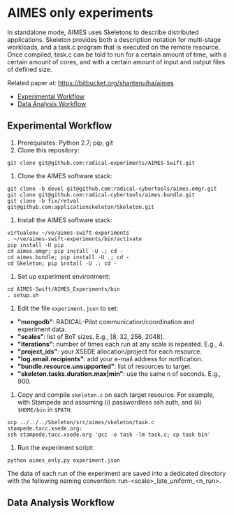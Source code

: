# AIMES only experiments

In standalone mode, AIMES uses Skeletons to describe distributed applications.
Skeleton provides both a description notation for multi-stage workloads, and a
task.c program that is executed on the remote resource. Once compiled, task.c
can be told to run for a certain amount of time, with a certain amount of
cores, and with a certain amount of input and output files of defined size.

Related paper at: https://bitbucket.org/shantenujha/aimes

* [Experimental Workflow](#experimental-workflow)
* [Data Analysis Workflow](#data-analysis-workflow)

## Experimental Workflow
1. Prerequisites: Python 2.7; pip; git
1. Clone this repository:

  ```
  git clone git@github.com:radical-experiments/AIMES-Swift.git
  ```

1. Clone the AIMES software stack:

  ```
  git clone -b devel git@github.com:radical-cybertools/aimes.emgr.git
  git clone git@github.com:radical-cybertools/aimes.bundle.git
  git clone -b fix/retval git@github.com:applicationskeleton/Skeleton.git
  ```

1. Install the AIMES software stack:

  ```
  virtualenv ~/ve/aimes-swift-experiments
  . ~/ve/aimes-swift-experiments/bin/activate
  pip install -U pip
  cd aimes.emgr; pip install -U .; cd -
  cd aimes.bundle; pip install -U .; cd -
  cd Skeleton; pip install -U .; cd -
  ```

1. Set up experiment environment:

  ```
  cd AIMES-Swift/AIMES_Experiments/bin
  . setup.sh
  ```

1. Edit the file ```experiment.json``` to set:

  * **"mongodb"**: RADICAL-Pilot communication/coordination and experiment data.
  * **"scales"**: list of BoT sizes. E.g., [8, 32, 256, 2048].
  * **"iterations"**: number of times each run at any scale is repeated. E.g., 4.
  * **"project_ids"**: your XSEDE allocation/project for each resource.
  * **"log.email.recipients"**: add your e-mail address for notification.
  * **"bundle.resource.unsupported"**: list of resources to target.
  * **"skeleton.tasks.duration.max|min"**: use the same n of seconds. E.g., 900.

1. Copy and compile ```skeleton.c``` on each target resource. For example, with Stampede and assuming (i) passwordless ssh auth, and (ii) ```$HOME/bin``` in ```$PATH```:

  ```
  scp ../../../Skeleton/src/aimes/skeleton/task.c stampede.tacc.xsede.org:
  ssh stampede.tacc.xsede.org 'gcc -o task -lm task.c; cp task bin'
  ```

1. Run the experiment script:

  ```
  python aimes_only.py experiment.json
  ```

  The data of each run of the experiment are saved into a dedicated directory with the following naming convention: run\-\<scale\>\_late\_uniform\_\<n\_run\>.

## Data Analysis Workflow

<!-- The analysis wrokflow is designed to be automated, reusable, and extensible. It can be automated by running the following commands from a 'master' shell script (not provided). The wrokflow incrementally integrates new data to those previously collected. Raw, wrangled, and analysis data are all kept across runs preserving the reproducibility of the analysis and (to a certain extent) the provenance of the data. When needed, new analyses can be added to a single step of the workflow without altering the other steps.

1. Prerequisites: Bash on Linux. Bask on OSX requires GNU coreutils (brew install coreutils) and to export ```PATH="/usr/local/opt/coreutils/libexec/gnubin:$PATH"```

2. If the file ```AIMES_Swift_experiments/raw.tar.bz2``` exists, from the repository's root directory run:

  ```
  tar xfj AIMES_Swift_experiments/raw.tar.bz2 -C AIMES_Swift_experiments
  ```
3. Run the data Wrangler. From the repository's root directory run:

  ```
  . AIMES_Swift_experiments/bin/data_wrangling.sh
  ```

  The wrangler copies the run directories from the repository's root to ```AIMES_Swift_experiments/raw```. Each run is copied into a directory with the following name convention: ```run-<size-of-bag>_<type-of-binding>_<run-counter>```. The size of the bag and the type of binding are read from the file ```metadata.json``` within each run directory. The wrangler checks for previous directories and increments run counters of new directories accordingly. The wrangler copies the Swif.log of each run into ```AIMES_Swift_experiments/analysis/<type-of-binding>/<size-of-bag>/Swift.<milliseconds-since-epoch>.log```.

4. Extract timestamps for run and tasks from the Swift logs. From the ```AIMES_Swift_experiments/analysis``` directory run:

  ```
  . ../bin/get_timestamps.sh
  ```

  ```get_timestamps.sh``` calls the Swift log parser ``swift-timestamps.py``` for each log file. The parser outputs a json file with the following timestamps:

  ```json
  {
    "Tasks": {
        "R-4-1-1448926016471": {
            "Active": 1448872242,
            "New": 1448872022,
            "Completed": 1448873163,
            "Submitting": 1448872022,
            "Submitted": 1448872022
        },
        ...
    },
    "Run": {
        "Start": 1448872016,
        "Finish": 1448873163,
        "ID": "run006"
    }
  }
  ```
  and backups the oringal log files to ```<type-of-binding>/<size-of-bot>/swift.<epoch>.bak```.

5. Compute timings from the timestamps of each run. From the ```AIMES_Swift_experiments/analysis``` directory run:

  ```
  . ../bin/compute_timings.sh
  ```

  ```compute_timings.sh``` calls the Python script ```get_timings.py``` for each timesteps file. A file ```<name-of-timing>.data``` is created in each ```<type-of-binding>/<size-of-bot>``` directory. Each file contains a list of timings in seconds since EPOCH for every run. When new runs are processed, their new timings are appended to the existing files. The existing files are backed up in place with the ```.bak``` extension before being appended.  ```get_timings.py``` can and *should* be extended to calculate and output all the timimngs as requested by the experiment analysis.

6. Aggregate each type of timing into a ```csv``` file. From the ```AIMES_Swift_experiments/analysis``` directory run:

  ```
  . ../bin/aggregate_timings.sh
  ```

  A file ```<name-of-timing>_<type-of-binding>.csv``` is created in ```AIMES_Swift_experiments/analysis``` (e.g., ```late_TTC.csv```). When new runs are added, their new timings are appended to the existing files. The existing files are backed up in place with the ```.bak``` extension. The columns of the cvs file are the sizes of the bot; the raw are the recorded timings:

  | 8 | 32 | 256 | 2048 |
  |---|----|-----|------|
  |1147|1168|1626|7719|
  |1142|1934|2167||
  |||2203||

7. Diverse approaches can be used to produce plots from the csv files.
 -->
